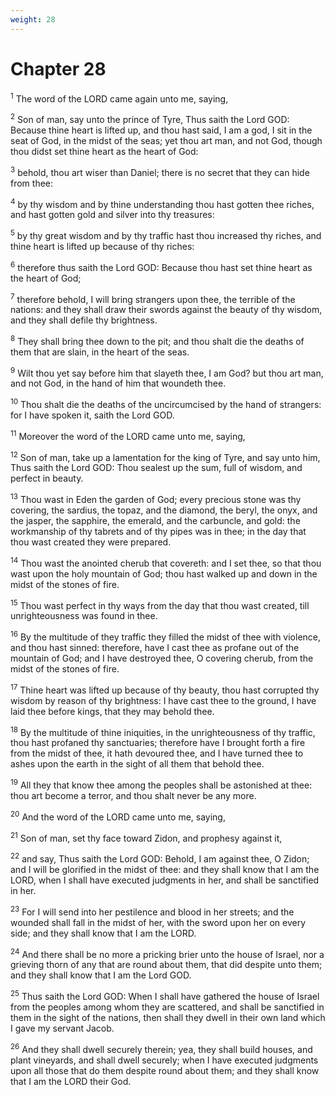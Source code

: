 ```yaml
---
weight: 28
---
```


# Chapter 28

<sup>1</sup> The word of the LORD came again unto me, saying, 

<sup>2</sup> Son of man, say unto the prince of Tyre, Thus saith the Lord GOD: Because thine heart is lifted up, and thou hast said, I am a god, I sit in the seat of God, in the midst of the seas; yet thou art man, and not God, though thou didst set thine heart as the heart of God: 

<sup>3</sup> behold, thou art wiser than Daniel; there is no secret that they can hide from thee: 

<sup>4</sup> by thy wisdom and by thine understanding thou hast gotten thee riches, and hast gotten gold and silver into thy treasures: 

<sup>5</sup> by thy great wisdom and by thy traffic hast thou increased thy riches, and thine heart is lifted up because of thy riches: 

<sup>6</sup> therefore thus saith the Lord GOD: Because thou hast set thine heart as the heart of God; 

<sup>7</sup> therefore behold, I will bring strangers upon thee, the terrible of the nations: and they shall draw their swords against the beauty of thy wisdom, and they shall defile thy brightness. 

<sup>8</sup> They shall bring thee down to the pit; and thou shalt die the deaths of them that are slain, in the heart of the seas. 

<sup>9</sup> Wilt thou yet say before him that slayeth thee, I am God? but thou art man, and not God, in the hand of him that woundeth thee. 

<sup>10</sup> Thou shalt die the deaths of the uncircumcised by the hand of strangers: for I have spoken it, saith the Lord GOD. 

<sup>11</sup> Moreover the word of the LORD came unto me, saying, 

<sup>12</sup> Son of man, take up a lamentation for the king of Tyre, and say unto him, Thus saith the Lord GOD: Thou sealest up the sum, full of wisdom, and perfect in beauty. 

<sup>13</sup> Thou wast in Eden the garden of God; every precious stone was thy covering, the sardius, the topaz, and the diamond, the beryl, the onyx, and the jasper, the sapphire, the emerald, and the carbuncle, and gold: the workmanship of thy tabrets and of thy pipes was in thee; in the day that thou wast created they were prepared. 

<sup>14</sup> Thou wast the anointed cherub that covereth: and I set thee, so that thou wast upon the holy mountain of God; thou hast walked up and down in the midst of the stones of fire. 

<sup>15</sup> Thou wast perfect in thy ways from the day that thou wast created, till unrighteousness was found in thee. 

<sup>16</sup> By the multitude of they traffic they filled the midst of thee with violence, and thou hast sinned: therefore, have I cast thee as profane out of the mountain of God; and I have destroyed thee, O covering cherub, from the midst of the stones of fire. 

<sup>17</sup> Thine heart was lifted up because of thy beauty, thou hast corrupted thy wisdom by reason of thy brightness: I have cast thee to the ground, I have laid thee before kings, that they may behold thee. 

<sup>18</sup> By the multitude of thine iniquities, in the unrighteousness of thy traffic, thou hast profaned thy sanctuaries; therefore have I brought forth a fire from the midst of thee, it hath devoured thee, and I have turned thee to ashes upon the earth in the sight of all them that behold thee. 

<sup>19</sup> All they that know thee among the peoples shall be astonished at thee: thou art become a terror, and thou shalt never be any more. 

<sup>20</sup> And the word of the LORD came unto me, saying, 

<sup>21</sup> Son of man, set thy face toward Zidon, and prophesy against it, 

<sup>22</sup> and say, Thus saith the Lord GOD: Behold, I am against thee, O Zidon; and I will be glorified in the midst of thee: and they shall know that I am the LORD, when I shall have executed judgments in her, and shall be sanctified in her. 

<sup>23</sup> For I will send into her pestilence and blood in her streets; and the wounded shall fall in the midst of her, with the sword upon her on every side; and they shall know that I am the LORD. 

<sup>24</sup> And there shall be no more a pricking brier unto the house of Israel, nor a grieving thorn of any that are round about them, that did despite unto them; and they shall know that I am the Lord GOD. 

<sup>25</sup> Thus saith the Lord GOD: When I shall have gathered the house of Israel from the peoples among whom they are scattered, and shall be sanctified in them in the sight of the nations, then shall they dwell in their own land which I gave my servant Jacob. 

<sup>26</sup> And they shall dwell securely therein; yea, they shall build houses, and plant vineyards, and shall dwell securely; when I have executed judgments upon all those that do them despite round about them; and they shall know that I am the LORD their God. 


